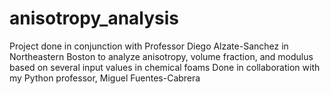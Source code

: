 # anisotropy_analysis
Project done in conjunction with Professor Diego Alzate-Sanchez in Northeastern Boston to analyze anisotropy, volume fraction, and modulus based on several input values in chemical foams
Done in collaboration with my Python professor, Miguel Fuentes-Cabrera
